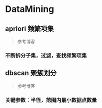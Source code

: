 # DataMining

## apriori 频繁项集
> 参考博客
### 不断拆分子集，过滤，查找频繁项集

## dbscan 聚簇划分
> 参考博客
### 关键参数：半径，范围内最小数据点数量